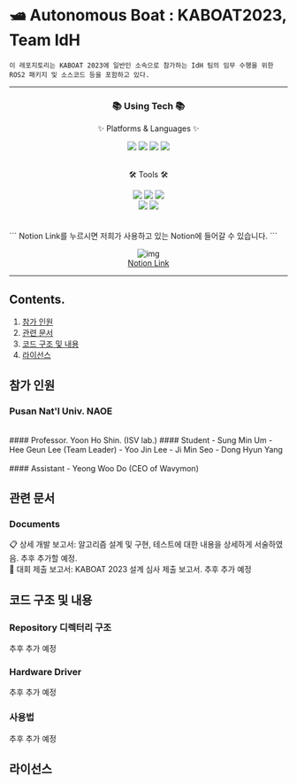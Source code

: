 # 🛥️ Autonomous Boat : KABOAT2023, Team IdH 

```
이 레포지토리는 KABOAT 2023에 일반인 소속으로 참가하는 IdH 팀의 임무 수행을 위한 ROS2 패키지 및 소스코드 등을 포함하고 있다.
````

------
<div align=center>
	<h3>📚 Using Tech 📚</h3>
	<p>✨ Platforms & Languages ✨</p> 
</div>
<div align="center">
	<img src="https://img.shields.io/badge/C-A8B9CC?style=flat&logo=C&logoColor=white" />
	<img src="https://img.shields.io/badge/C++-00599C?style=flat&logo=C++&logoColor=white" />
	<img src="https://img.shields.io/badge/Python-3776AB?style=flat&logo=Python&logoColor=white" />
	<img src="https://img.shields.io/badge/Linux-FCC624?style=flat&logo=Linux&logoColor=white" />
</div>
<br>
<div align=center>
	<p>🛠 Tools 🛠</p>
</div>
<div align="center">
	<img src="https://img.shields.io/badge/ROS2-22314E?style=flat&logo=ROS&logoColor=white" />
	<img src="https://img.shields.io/badge/Notion-000000?style=flat&logo=Notion&logoColor=white" />
	<img src="https://img.shields.io/badge/Visual Studio Code-007ACC?style=flat&logo=VisualStudioCode&logoColor=white" />
	<br>
	<img src="https://img.shields.io/badge/Github-181717?style=flat&logo=Github&logoColor=white" />
	<img src="https://img.shields.io/badge/Slack-4A154B?style=flat&logo=Slack&logoColor=white" />
</div>
<br><br>
```
Notion Link를 누르시면 저희가 사용하고 있는 Notion에 들어갈 수 있습니다.
```
<div align = center>
 
![img](https://user-images.githubusercontent.com/48307403/209555944-2a6f903b-1f4b-4c03-bb3e-2cea64d69935.png)  
[Notion Link](https://dandelion-postage-e0c.notion.site/KABOAT-2023-5c5b9310504c4428b0f66c29f467bdb8)

</div>
 
-------------------------------------------------------------------------  

## Contents.  
1. [참가 인원](#참가-인원)
2. [관련 문서](#관련-문서)
3. [코드 구조 및 내용](#코드-구조-및-내용)
4. [라이선스](#라이선스)

## 참가 인원
### Pusan Nat'l Univ. NAOE
<br>
#### Professor. Yoon Ho Shin.  (ISV lab.)
#### Student
- Sung Min Um  
- Hee Geun Lee (Team Leader)
- Yoo Jin Lee
- Ji Min Seo
- Dong Hyun Yang
<br>
<br>
#### Assistant
- Yeong Woo Do (CEO of Wavymon)

## 관련 문서  
### Documents
📋 상세 개발 보고서: 알고리즘 설계 및 구현, 테스트에 대한 내용을 상세하게 서술하였음. 추후 추가할 예정.<br>
📝 대회 제출 보고서: KABOAT 2023 설계 심사 제출 보고서. 추후 추가 예정<br>

## 코드 구조 및 내용  
### Repository 디렉터리 구조
추후 추가 예정
### Hardware Driver
추후 추가 예정
### 사용법
추후 추가 예정

## 라이선스
